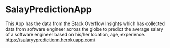 # SalayPredictionApp
This App has the data from the Stack Overflow Insights which has collected data from software engineer across the globe to predict the average salary of a software engineer based on his/her location, age, experience.
https://salaryypredictionn.herokuapp.com/
